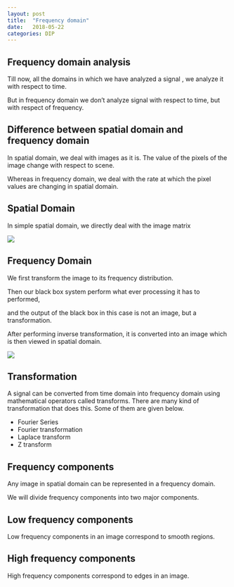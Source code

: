 ```yaml
---
layout: post
title:  "Frequency domain"
date:   2018-05-22
categories: DIP
---
```


## Frequency domain analysis

Till now, all the domains in which we have analyzed a signal , we analyze it with respect to time. 

But in frequency domain we don’t analyze signal with respect to time, but with respect of frequency.

## Difference between spatial domain and frequency domain

In spatial domain, we deal with images as it is. The value of the pixels of the image change with respect to scene. 

Whereas in frequency domain, we deal with the rate at which the pixel values are changing in spatial domain.

## Spatial Domain

In simple spatial domain, we directly deal with the image matrix

![](/image/frequencyD01.png)

## Frequency Domain

We first transform the image to its frequency distribution. 

Then our black box system perform what ever processing it has to performed, 

and the output of the black box in this case is not an image, but a transformation. 

After performing inverse transformation, it is converted into an image which is then viewed in spatial domain.

![](/image/frequencyD02.png)

## Transformation

A signal can be converted from time domain into frequency domain using mathematical operators called transforms. There are many kind of transformation that does this. Some of them are given below.

- Fourier Series
- Fourier transformation
- Laplace transform
- Z transform

## Frequency components

Any image in spatial domain can be represented in a frequency domain. 

We will divide frequency components into two major components.

## Low frequency components

Low frequency components in an image correspond to smooth regions.

## High frequency components

High frequency components correspond to edges in an image.











